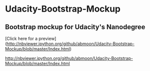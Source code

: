 # Udacity-Bootstrap-Mockup
Bootstrap mockup for Udacity's Nanodegree
---
[Click here for a preview] (http://nbviewer.ipython.org/github/abmoon/Udacity-Bootstrap-Mockup/blob/master/Index.html)

http://nbviewer.ipython.org/github/abmoon/Udacity-Bootstrap-Mockup/blob/master/Index.html
